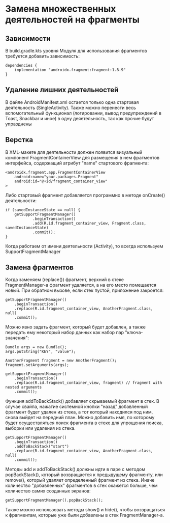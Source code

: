 # Замена множественных деятельностей на фрагменты

## Зависимости
В build.gradle.kts уровня Модуля для использования фрагментов требуется добавить зависимость:
```
dependencies {
    implementation "androidx.fragment:fragment:1.8.9"
}
```

## Удаление лишних деятельностей
В файле AndroidManifest.xml остается только одна стартовая деятельность (SingleActivity). Также можно перенести весь вспомогательный функционал (логировании, вывод предупреждений в Toast, Snackbar и иное) в одну деяетельность, так как прочие будут упразднены

## Верстка
В XML-макете для деятельности должен появится визуальный компонент FragmentContainerView для размещения в нем фрагментов интерфейса, содержащий атрибут "name" стартового фрагмента:  

```
<androidx.fragment.app.FragmentContainerView
    android:name="your.packages.Fragment"
    android:id="@+id/fragment_container_view"
>
```

Либо стартовый фрагмент добавляется программно в методе onCreate() деятельности:
```
if (savedInstanceState == null) {
    getSupportFragmentManager()
            .beginTransaction()
            .add(R.id.fragment_container_view, Fragment.class, savedInstanceState)
            .commit();
}
```

Когда работаем от имени деятельности (Activity), то всегда используем SupportFragmentManager

## Замена фрагментов
Когда заменяем (replace()) фрагмент, верхний в стеке FragmentManager-а фрагмент удаляется, а на его место помещается новый. При обратном вызове, если стек пустой, приложение закроется:
```
getSupportFragmentManager()
    .beginTransaction()
    .replace(R.id.fragment_container_view, AnotherFragment.class, null)
    .commit();
```

Можно явно задать фрагмент, который будет добавлен, а также передать ему некоторый набор данных как набор пар "ключа-значения":
```
Bundle args = new Bundle();
args.putString("KEY", "value");

AnotherFragment fragment = new AnotherFragment();
fragment.setArguments(args);

getSupportFragmentManager()
    .beginTransaction()
    .replace(R.id.fragment_container_view, fragment) // fragment with nested arguments
    .commit();
```

Функция addToBackStack() добавляет скрываемый фрагмент в стек. В случае свайпа, нажатие системной кнопки "назад" добавленный фрагмент будет удален из стека, а тот который находился под ним, снова выйдет на передний план. Можно добавить имя, по которому будет осуществляться поиск фрагмента в стеке для упрощения поиска, выборки или удаления из стека.
```
getSupportFragmentManager()
    .beginTransaction()
    .addToBackStack("start")
    .replace(R.id.fragment_container_view, AnotherFragment.class, null)
    .commit();
```

Методы add и addToBackStack() должны идти в паре с методом popBackStack(), который возвращается к предыдущему фрагменту, или remove(), который удаляет определенный фрагмент из стека. Иначе количество "добавленных" фрагментов в стек окажется больше, чем количество самих созданных экранов:  
```
getSupportFragmentManager().popBackStack();
```

Также можно использовать методы show() и hide(), чтобы возвращаться к фрагментам, которые уже были добавлены в стек FragmentManager-а.